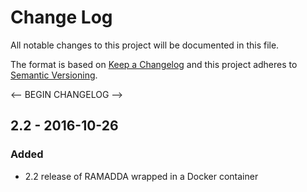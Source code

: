 # Change Log
All notable changes to this project will be documented in this file.

The format is based on [Keep a Changelog](http://keepachangelog.com/)
and this project adheres to [Semantic Versioning](http://semver.org/).

<-- BEGIN CHANGELOG -->
## 2.2 - 2016-10-26
### Added
- 2.2 release of RAMADDA wrapped in a Docker container
